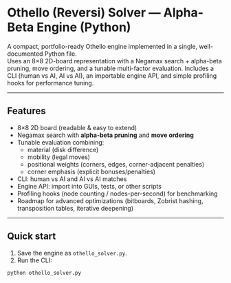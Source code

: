 # Othello (Reversi) Solver — Alpha-Beta Engine (Python)

A compact, portfolio-ready Othello engine implemented in a single, well-documented Python file.  
Uses an 8×8 2D-board representation with a Negamax search + alpha-beta pruning, move ordering, and a tunable multi-factor evaluation. Includes a CLI (human vs AI, AI vs AI), an importable engine API, and simple profiling hooks for performance tuning.

---

## Features
- 8×8 2D board (readable & easy to extend)  
- Negamax search with **alpha-beta pruning** and **move ordering**  
- Tunable evaluation combining:
  - material (disk difference)
  - mobility (legal moves)
  - positional weights (corners, edges, corner-adjacent penalties)
  - corner emphasis (explicit bonuses/penalties)  
- CLI: human vs AI and AI vs AI matches  
- Engine API: import into GUIs, tests, or other scripts  
- Profiling hooks (node counting / nodes-per-second) for benchmarking  
- Roadmap for advanced optimizations (bitboards, Zobrist hashing, transposition tables, iterative deepening)

---

## Quick start

1. Save the engine as `othello_solver.py`.  
2. Run the CLI:
```bash
python othello_solver.py
